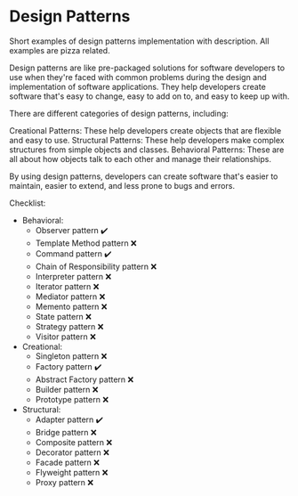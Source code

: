 # Design Patterns
Short examples of design patterns implementation with description. All examples are pizza related.

Design patterns are like pre-packaged solutions for software developers to use when they're faced with common problems during the design and implementation of software applications. They help developers create software that's easy to change, easy to add on to, and easy to keep up with.

There are different categories of design patterns, including:

Creational Patterns: These help developers create objects that are flexible and easy to use.
Structural Patterns: These help developers make complex structures from simple objects and classes.
Behavioral Patterns: These are all about how objects talk to each other and manage their relationships.

By using design patterns, developers can create software that's easier to maintain, easier to extend, and less prone to bugs and errors.

Checklist:
* Behavioral:
  * Observer pattern :heavy_check_mark:
  * Template Method pattern :x:
  * Command pattern :heavy_check_mark:
  * Chain of Responsibility pattern :x:
  * Interpreter pattern :x:
  * Iterator pattern :x:
  * Mediator pattern :x:
  * Memento pattern :x:
  * State pattern :x:
  * Strategy pattern :x:
  * Visitor pattern :x:
* Creational:
  * Singleton pattern :x:
  * Factory pattern :heavy_check_mark:
  * Abstract Factory pattern :x:
  * Builder pattern :x:
  * Prototype pattern :x:
* Structural:
  * Adapter pattern :heavy_check_mark:
  * Bridge pattern :x:
  * Composite pattern :x:
  * Decorator pattern :x:
  * Facade pattern :x:
  * Flyweight pattern :x:
  * Proxy pattern :x:
